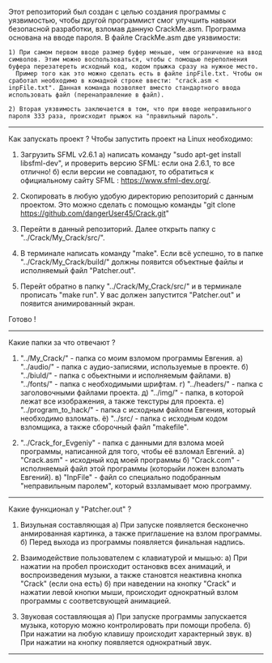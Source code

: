 Этот репозиторий был создан с целью создания программы с уязвимостью, чтобы другой программист смог улучшить навыки безопасной разработки, взломав данную CrackMe.asm. Программа основана на вводе пароля.
В файле CrackMe.asm две уязвимости:

    1) При самом первом вводе размер буфер меньше, чем ограничение на ввод символов. Этим можно воспользоваться, чтобы с помощью переполнения буфера перезатереть исходный код, кодом прыжка сразу на нужное место.
      Пример того как это можно сделать есть в файле inpFile.txt. Чтобы он сработал необходимо в комадной строке ввести: "crack.asm < inpFile.txt". Данная команда позволяет вместо стандартного ввода использовать файл (перенаправление в файл).
      
    2) Вторая уязвимость заключается в том, что при вводе неправильного пароля 333 раза, происходит прыжок на "правильный пароль".
  ------------------------------------------------------------------------------------------------------------------------------------------------------------
  
  Как запускать проект ? Чтобы запустить проект на Linux необходимо:
  1) Загрузить SFML v2.6.1
    a) написать команду "sudo apt-get install libsfml-dev", и проверить версию SFML: если она 2.6.1, то все отлично!
    б) если версии не совпадают, то обратиться к официальному сайту SFML : https://www.sfml-dev.org/.

  2) Скопировать в любую удобую директорию репозиторий с данным проектом. Это можно сделать с помощью команды "git clone https://github.com/dangerUser45/Crack.git"
  
  3) Перейти в данный репозиторий. Далее открыть папку с "../Crack/My_Crack/src/". 

  4) В терминале написать команду "make". Если всё успешно, то в папке "../Crack/My_Crack/build/" должны появится объектные файлы и исполняемый файл "Patcher.out".

  5) Перейт обратно в папку "../Crack/My_Crack/src/" и в терминале прописать "make run". У вас должен запустится "Patcher.out" и появится анимированный экран.

Готово !

----------------------------------------------------------------------------------------------------------------------------------------------------------------

Какие папки за что отвечают ?

1) "../My_Crack/" - папка со моим взломом программы Евгения.
  а) "../audio/" - папка с аудио-записями, используемые в проекте.
  б) "../biuld/" - папка с обьектными и исполняемым файлами.
  в) "../fonts/" - папка с необходимыми шрифтам.
  г) "../headers/" - папка с заголовочными файлами проекта.
  д) "../img/"   - папка, в которой лежат все изображения, а также текстуры для проекта.
  e) "../program_to_hack/" - папка с исходным файлом Евгения, который необходимо взломать.
  ё) "../src/    - папка с исходным кодом взломщика, а также сборочный файл "makefile".

2) "../Crack_for_Evgeniy" - папка с данными для взлома моей программы, написанной для того, чтобы её взломал Евгений.
  а) "Crack.asm" - исходный код моей программы
  б) "Crack.com" - исполняемый файл этой программы (которыйи ложен взломать Евгений).
  в) "InpFile"   - файл со специально подобранным "неправильным паролем", который вззламывает мою программу.

----------------------------------------------------------------------------------------------------------------------------------------------------------------

Какие функционал у "Patcher.out" ?

1) Визульная составляющая
  а) При запуске появляется бесконечно анмированная картинка, а также приглашение на взлом программы.
  б) Перед выхода из программы появляется финальная надпись.

2) Взаимодействие пользователем с клавиатурой и мышью:
  а) При нажатии на пробел происходит остановкв всех анимаций, и воспроизведения музыки, а также становтся неактивна кнопка "Crack" (если она есть)
  б) при наведении на кнопку "Crack"  и нажатии левой кнопки мыши, происходит однократный взлом программы с соответсвующей анимацией.

3) Звуковая составляющая
  а) При запуске программы запускается музыка, которую можно контролировать при помощи пробела.
  б) При нажатии на любую клавишу происходит характерный звук.
  в) При нажатии на кнопку появляется однократный звук.

----------------------------------------------------------------------------------------------------------------------------------------------------------------

